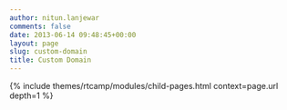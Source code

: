 ```yaml
---
author: nitun.lanjewar
comments: false
date: 2013-06-14 09:48:45+00:00
layout: page
slug: custom-domain
title: Custom Domain
---
```


{% include themes/rtcamp/modules/child-pages.html context=page.url depth=1 %}
